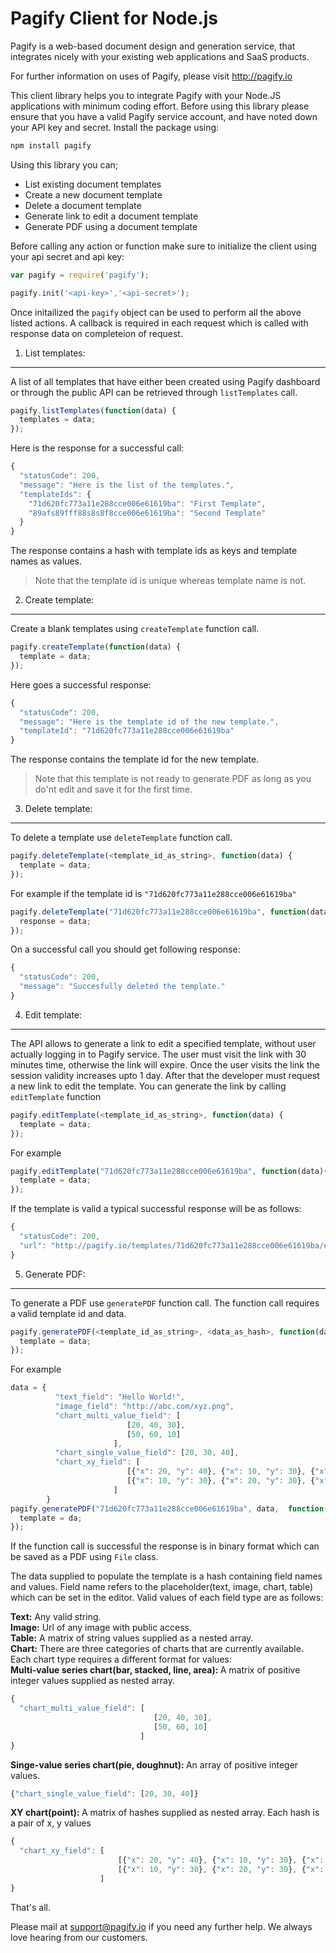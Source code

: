 Pagify Client for Node.js
=========

Pagify is a web-based document design and generation service, that integrates nicely with your existing web applications and SaaS products. 

For further information on uses of Pagify, please visit http://pagify.io

This client library helps you to integrate Pagify with your Node.JS applications with minimum coding effort. Before using this library please ensure that you have a valid Pagify service account, and have noted down your API key and secret. Install the package using: 
```javascript
npm install pagify
```

Using this library you can;
- List existing document templates
- Create a new document template
- Delete a document template
- Generate link to edit a document template
- Generate PDF using a document template

Before calling any action or function make sure to initialize the client using your api secret and api key:

```javascript
var pagify = require('pagify');

pagify.init('<api-key>','<api-secret>');
```
Once initailized the ```pagify``` object can be used to perform all the above listed actions. A callback is required in each request which is called with response data on completeion of request.

1. List templates:
------------------
A list of all templates that have either been created using Pagify dashboard or through the public API can be retrieved through ```listTemplates``` call.

```javascript
pagify.listTemplates(function(data) {
  templates = data;
});
```
Here is the response for a successful call:
```javascript
{
  "statusCode": 200, 
  "message": "Here is the list of the templates.", 
  "templateIds": {
    "71d620fc773a11e288cce006e61619ba": "First Template",
    "89afs89fff88s8s8f8cce006e61619ba": "Second Template"
  }
}
```
The response contains a hash with template ids as keys and template names as values.
>Note that the template id is unique whereas template name is not.

2. Create template:
-------------------
Create a blank templates using ```createTemplate``` function call.

```javascript
pagify.createTemplate(function(data) {
  template = data;
});
```
Here goes a successful response:
```javascript
{
  "statusCode": 200, 
  "message": "Here is the template id of the new template.", 
  "templateId": "71d620fc773a11e288cce006e61619ba"
}
```
The response contains the template id for the new template. 
>Note that this template is not ready to generate PDF as long as you do'nt edit and save it for the first time.

3. Delete template:
-------------------
To delete a template use ```deleteTemplate``` function call.
```javascript
pagify.deleteTemplate(<template_id_as_string>, function(data) {
  template = data;
});
```
For example if the template id is ``` "71d620fc773a11e288cce006e61619ba" ```
```javascript
pagify.deleteTemplate("71d620fc773a11e288cce006e61619ba", function(data) {
  response = data;
});
```
On a successful call you should get following response:
```javascript
{
  "statusCode": 200, 
  "message": "Succesfully deleted the template."
}
```

4. Edit template:
-----------------
The API allows to generate a link to edit a specified template, without user actually logging in to Pagify service. The user must visit the link with 30 minutes time, otherwise the link will expire. Once the user visits the link the session validity increases upto 1 day. After that the developer must request a new link to edit the template. You can generate the link by calling ```editTemplate``` function
```javascript
pagify.editTemplate(<template_id_as_string>, function(data) {
  template = data;
});
```
For example
```javascript
pagify.editTemplate("71d620fc773a11e288cce006e61619ba", function(data){
  template = data;
});
```
If the template is valid a typical successful response will be as follows:
```javascript
{
  "statusCode": 200, 
  "url": "http://pagify.io/templates/71d620fc773a11e288cce006e61619ba/edit?template_session=89afs89fff88s8s8f8cce006e61619ba"
}
```
5. Generate PDF:
----------------
To generate a PDF use ```generatePDF``` function call. The function call requires a valid template id and data.
```javascript
pagify.generatePDF(<template_id_as_string>, <data_as_hash>, function(data) {
  template = data;
});
```
For example
```javascript
data = {
          "text_field": "Hello World!",
          "image_field": "http://abc.com/xyz.png",
          "chart_multi_value_field": [
                          [20, 40, 30],
                          [50, 60, 10]
                       ],
          "chart_single_value_field": [20, 30, 40],
          "chart_xy_field": [
                          [{"x": 20, "y": 40}, {"x": 10, "y": 30}, {"x": 70, "y": 50}],
                          [{"x": 10, "y": 30}, {"x": 20, "y": 30}, {"x": 80, "y": 30}],
                       ]
        }
pagify.generatePDF("71d620fc773a11e288cce006e61619ba", data,  function(da) {
  template = da;
});
```
If the function call is successful the response is in binary format which can be saved as a PDF using ```File``` class.

The data supplied to populate the template is a hash containing field names and values. Field name refers to the placeholder(text, image, chart, table) which can be set in the editor. Valid values of each field type are as follows:

<b>Text:</b> Any valid string.<br/>
<b>Image:</b> Url of any image with public access.<br/>
<b>Table:</b> A matrix of string values supplied as a nested array.<br/>
<b>Chart:</b> There are three categories of charts that are currently available. Each chart type requires a different format for values:<br/>
<b>Multi-value series chart(bar, stacked, line, area): </b>
A matrix of positive integer values supplied as nested array.
```javascript
{
  "chart_multi_value_field": [
                                [20, 40, 30],
                                [50, 60, 10]
                             ]
}
```
<b>Singe-value series chart(pie, doughnut): </b>
An array of positive integer values.
```javascript
{"chart_single_value_field": [20, 30, 40]}
```
<b>XY chart(point): </b>
A matrix of hashes supplied as nested array. Each hash is a pair of x, y values
```javascript
{
  "chart_xy_field": [
                        [{"x": 20, "y": 40}, {"x": 10, "y": 30}, {"x": 70, "y": 50}],
                        [{"x": 10, "y": 30}, {"x": 20, "y": 30}, {"x": 80, "y": 30}],
                    ]
}
```

That's all. 

Please mail at support@pagify.io if you need any further help. We always love hearing from our customers.
